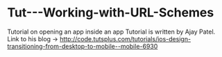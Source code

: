 # Tut---Working-with-URL-Schemes
Tutorial on opening an app inside an app 
Tutorial is written by Ajay Patel. Link to his blog -> http://code.tutsplus.com/tutorials/ios-design-transitioning-from-desktop-to-mobile--mobile-6930
